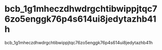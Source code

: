 # bcb_1g1mheczdhwdrgchtibwippjtqc76zo5enggk76p4s614ui8jedytazhb41h
bcb_1g1mheczdhwdrgchtibwippjtqc76zo5enggk76p4s614ui8jedytazhb41h
